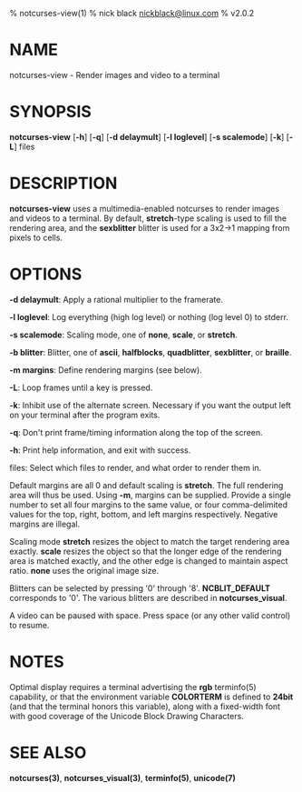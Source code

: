% notcurses-view(1)
% nick black <nickblack@linux.com>
% v2.0.2

# NAME

notcurses-view - Render images and video to a terminal

# SYNOPSIS

**notcurses-view** [**-h**] [**-q**] [**-d delaymult**] [**-l loglevel**] [**-s scalemode**] [**-k**] [**-L**] files

# DESCRIPTION

**notcurses-view** uses a multimedia-enabled notcurses to render images
and videos to a terminal. By default, **stretch**-type scaling is used to
fill the rendering area, and the **sexblitter** blitter is used for a
3x2→1 mapping from pixels to cells.

# OPTIONS

**-d delaymult**: Apply a rational multiplier to the framerate.

**-l loglevel**: Log everything (high log level) or nothing (log level 0) to stderr.

**-s scalemode**: Scaling mode, one of **none**, **scale**, or **stretch**.

**-b blitter**: Blitter, one of **ascii**, **halfblocks**, **quadblitter**,
**sexblitter**, or **braille**.

**-m margins**: Define rendering margins (see below).

**-L**: Loop frames until a key is pressed.

**-k**: Inhibit use of the alternate screen. Necessary if you want the output left on your terminal after the program exits.

**-q**: Don't print frame/timing information along the top of the screen.

**-h**: Print help information, and exit with success.

files: Select which files to render, and what order to render them in.

Default margins are all 0 and default scaling is **stretch**. The full
rendering area will thus be used. Using **-m**, margins can be supplied.
Provide a single number to set all four margins to the same value, or four
comma-delimited values for the top, right, bottom, and left margins
respectively. Negative margins are illegal.

Scaling mode **stretch** resizes the object to match the target rendering
area exactly. **scale** resizes the object so that the longer edge of the
rendering area is matched exactly, and the other edge is changed to
maintain aspect ratio. **none** uses the original image size.

Blitters can be selected by pressing '0' through '8'. **NCBLIT_DEFAULT**
corresponds to '0'. The various blitters are described in
**notcurses_visual**.

A video can be paused with space. Press space (or any other valid control)
to resume.

# NOTES

Optimal display requires a terminal advertising the **rgb** terminfo(5)
capability, or that the environment variable **COLORTERM** is defined to
**24bit** (and that the terminal honors this variable), along with a
fixed-width font with good coverage of the Unicode Block Drawing Characters.

# SEE ALSO

**notcurses(3)**,
**notcurses_visual(3)**,
**terminfo(5)**,
**unicode(7)**
